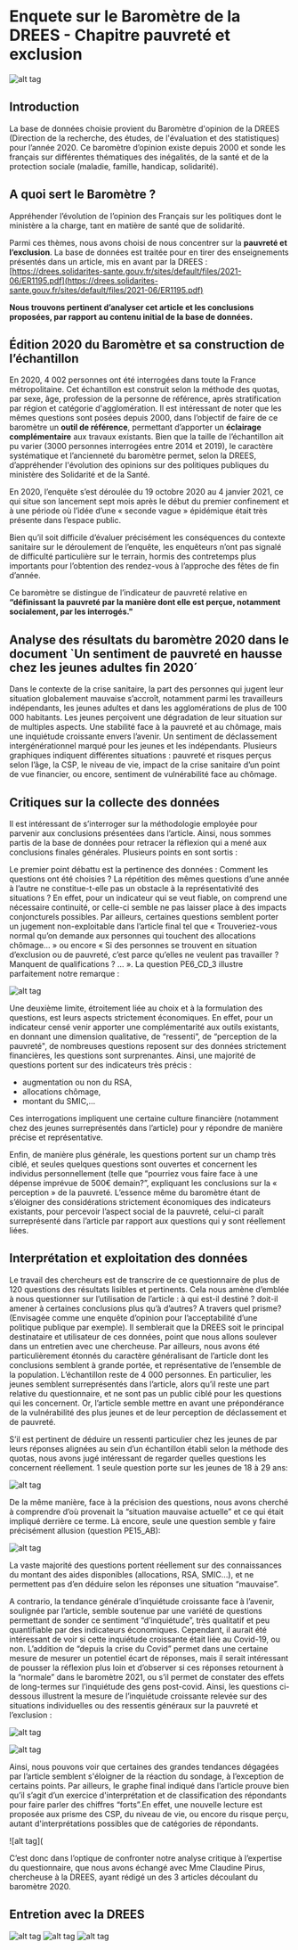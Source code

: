# Enquete sur le Baromètre de la DREES - Chapitre pauvreté et exclusion

![alt tag](https://github.com/capucinescspo/Enquete_viesocialedesdonnees/blob/main/intro.png?raw=true)

## Introduction

La base de données choisie provient du Baromètre d'opinion de la DREES (Direction de la recherche, des études, de l'évaluation et des statistiques) pour l’année 2020. Ce baromètre d’opinion existe depuis 2000 et sonde les français sur différentes thématiques des inégalités, de la santé et de la protection sociale (maladie, famille, handicap, solidarité). 

## A quoi sert le Baromètre ?
Appréhender l’évolution de l’opinion des Français sur les politiques dont le ministère a la charge, tant en matière de santé que de solidarité. 

Parmi ces thèmes, nous avons choisi de nous concentrer sur la **pauvreté et l’exclusion**. La base de données est traitée pour en tirer des enseignements présentés dans un article, mis en avant par la DREES : [https://drees.solidarites-sante.gouv.fr/sites/default/files/2021-06/ER1195.pdf](https://drees.solidarites-sante.gouv.fr/sites/default/files/2021-06/ER1195.pdf)

**Nous trouvons pertinent d’analyser cet article et les conclusions proposées, par rapport au contenu initial de la base de données.**


## Édition 2020 du Baromètre et sa construction de l’échantillon

En 2020, 4 002 personnes ont été interrogées dans toute la France métropolitaine. Cet échantillon est construit selon la méthode des quotas, par sexe, âge, profession de la personne de référence, après stratification par région et catégorie d'agglomération. Il est intéressant de noter que les mêmes questions sont posées depuis 2000, dans l’objectif de faire de ce baromètre un **outil de référence**, permettant d’apporter un **éclairage complémentaire** aux travaux existants. Bien que la taille de l’échantillon ait pu varier (3000 personnes interrogées entre 2014 et 2019), le caractère systématique et l’ancienneté du baromètre permet, selon la DREES, d’appréhender l'évolution des opinions sur des politiques publiques du ministère des Solidarité et de la Santé. 

En 2020, l’enquête s’est déroulée du 19 octobre 2020 au 4 janvier 2021, ce qui situe son lancement sept mois après le début du premier confinement et à une période où l’idée d’une « seconde vague » épidémique était très présente dans l’espace public.

Bien qu’il soit difficile d’évaluer précisément les conséquences du contexte sanitaire sur le déroulement de l’enquête, les enquêteurs n’ont pas signalé de difficulté particulière sur le terrain, hormis des contretemps plus importants pour l’obtention des rendez-vous à l’approche des fêtes de fin d’année.

Ce baromètre se distingue de l’indicateur de pauvreté relative en **“définissant la pauvreté par la manière dont elle est perçue, notamment socialement, par les interrogés."** 


## Analyse des résultats du baromètre 2020 dans le document `Un sentiment de pauvreté en hausse chez les jeunes adultes fin 2020´

Dans le contexte de la crise sanitaire, la part des personnes qui jugent leur situation globalement mauvaise s’accroît, notamment parmi les travailleurs indépendants, les jeunes adultes et dans les agglomérations de plus de 100 000 habitants. Les jeunes perçoivent une dégradation de leur situation sur de multiples aspects. Une stabilité face à la pauvreté et au chômage, mais une inquiétude croissante envers l’avenir. Un sentiment de déclassement intergénérationnel marqué pour les jeunes et les indépendants. Plusieurs graphiques indiquent différentes situations : pauvreté et risques perçus selon l’âge, la CSP, le niveau de vie, impact de la crise sanitaire d’un point de vue financier, ou encore, sentiment de vulnérabilité face au chômage. 


## Critiques sur la collecte des données

Il est intéressant de s’interroger sur la méthodologie employée pour parvenir aux conclusions présentées dans l’article. Ainsi, nous sommes partis de la base de données pour retracer la réflexion qui a mené aux conclusions finales générales. Plusieurs points en sont sortis : 

Le premier point débattu est la pertinence des données : Comment les questions ont été choisies ? La répétition des mêmes questions d’une année à l’autre ne constitue-t-elle pas un obstacle à la représentativité des situations ? En effet, pour un indicateur qui se veut fiable, on comprend une nécessaire continuité, or celle-ci semble ne pas laisser place à des impacts conjoncturels possibles. Par ailleurs, certaines questions semblent porter un jugement non-exploitable dans l’article final tel que « Trouveriez-vous normal qu’on demande aux personnes qui touchent des allocations chômage… » ou encore « Si des personnes se trouvent en situation d’exclusion ou de pauvreté, c’est parce qu’elles ne veulent pas travailler ? Manquent de qualifications ? … ». La question PE6_CD_3 illustre parfaitement notre remarque : 

![alt tag](https://github.com/capucinescspo/Enquete_viesocialedesdonnees/blob/main/PE6_CD_3.png?raw=true)

Une deuxième limite, étroitement liée au choix et à la formulation des questions, est leurs aspects strictement économiques. En effet, pour un indicateur censé venir apporter une complémentarité aux outils existants, en donnant une dimension qualitative, de “ressenti”, de “perception de la pauvreté", de nombreuses questions reposent sur des données strictement financières, les questions sont surprenantes. 	Ainsi, une majorité de questions portent sur des indicateurs très précis : 
- augmentation ou non du RSA, 
- allocations chômage, 
- montant du SMIC,...

Ces interrogations impliquent une certaine culture financière (notamment chez des jeunes surreprésentés dans l’article) pour y répondre de manière précise et représentative.

Enfin, de manière plus générale, les questions portent sur un champ très ciblé, et seules quelques questions sont ouvertes et concernent les individus personnellement (telle que “pourriez vous faire face à une dépense imprévue de 500€ demain?”, expliquant les conclusions sur la « perception » de la pauvreté. L’essence même du baromètre étant de s’éloigner des considérations strictement économiques des indicateurs existants, pour percevoir l’aspect social de la pauvreté, celui-ci paraît surreprésenté dans l’article par rapport aux questions qui y sont réellement liées.

## Interprétation et exploitation des données

Le travail des chercheurs est de transcrire de ce questionnaire de plus de 120 questions des résultats lisibles et pertinents. Cela nous  amène d’emblée à nous questionner sur l’utilisation de l’article : à qui est-il destiné ? doit-il amener à certaines conclusions plus qu’à d’autres? A travers quel prisme? (Envisagée comme une enquête d’opinion pour l’acceptabilité d’une politique publique par exemple). Il semblerait que la DREES soit le principal destinataire et utilisateur de ces données, point que nous allons soulever dans un entretien avec une chercheuse. Par ailleurs, nous avons été particulièrement étonnés du caractère généralisant de l’article dont les conclusions semblent à grande portée, et représentative de l’ensemble de la population. L’échantillon reste de 4 000 personnes. En particulier, les jeunes semblent surreprésentés dans l’article, alors qu’il reste une part relative du questionnaire, et ne sont pas un public ciblé pour les questions qui les concernent. Or, l’article semble mettre en avant une prépondérance de la vulnérabilité des plus jeunes et de leur perception de déclassement et de pauvreté. 

S’il est pertinent de déduire un ressenti particulier chez les jeunes de par leurs réponses alignées au sein d’un échantillon établi selon la méthode des quotas, nous avons jugé intéressant de regarder quelles questions les concernent réellement. 1 seule question porte sur les jeunes de 18 à 29 ans:

![alt tag](https://github.com/capucinescspo/Enquete_viesocialedesdonnees/blob/main/PE4_AB_1.png?raw=true)

De la même manière, face à la précision des questions, nous avons cherché à comprendre d’où provenait la “situation mauvaise actuelle” et ce qui était impliqué derrière ce terme. Là encore, seule une question semble y faire précisément allusion (question PE15_AB):

![alt tag](https://github.com/capucinescspo/Enquete_viesocialedesdonnees/blob/main/PE15_AB.png?raw=true)

La vaste majorité des questions portent réellement sur des connaissances du montant des aides disponibles (allocations, RSA, SMIC…), et ne permettent pas d’en déduire selon les réponses une situation “mauvaise”. 

A contrario, la tendance générale d’inquiétude croissante face à l’avenir, soulignée par l’article, semble soutenue par une variété de questions permettant de sonder ce sentiment “d’inquiétude”, très qualitatif et peu quantifiable par des indicateurs économiques. Cependant, il aurait été intéressant de voir si cette inquiétude croissante était liée au Covid-19, ou non. L’addition de “depuis la crise du Covid” permet dans une certaine mesure de mesurer un potentiel écart de réponses, mais il serait intéressant de pousser la réflexion plus loin et d’observer si ces réponses retournent à la “normale” dans le baromètre 2021, ou s’il permet de constater des effets de long-termes sur l’inquiétude des gens post-covid. Ainsi, les questions ci-dessous illustrent la mesure de l’inquiétude croissante relevée sur des situations individuelles ou des ressentis généraux sur la pauvreté et l’exclusion :

![alt tag](https://github.com/capucinescspo/Enquete_viesocialedesdonnees/blob/main/PE18_CD.png?raw=true)

![alt tag](https://github.com/capucinescspo/Enquete_viesocialedesdonnees/blob/main/PE2.png?raw=true)

Ainsi, nous pouvons voir que certaines des grandes tendances dégagées par l’article semblent s'éloigner de la réaction du sondage, à l’exception de certains points. Par ailleurs, le graphe final indiqué dans l’article prouve bien qu’il s’agit d’un exercice d'interprétation et de classification des répondants pour faire parler des chiffres “forts”.En effet, une nouvelle lecture est proposée aux prisme des CSP, du niveau de vie, ou encore du risque perçu, autant d'interprétations possibles que de catégories de répondants.

![alt tag](

C’est donc dans l’optique de confronter notre analyse critique à l’expertise du questionnaire, que nous avons échangé avec Mme Claudine Pirus, chercheuse à la DREES, ayant rédigé un des 3 articles découlant du baromètre 2020. 


## Entretion avec la DREES

![alt tag](https://github.com/capucinescspo/Enquete_viesocialedesdonnees/blob/main/itw1ok.png?raw=true)
![alt tag](https://github.com/capucinescspo/Enquete_viesocialedesdonnees/blob/main/itw2ok.png?raw=true)
![alt tag](https://github.com/capucinescspo/Enquete_viesocialedesdonnees/blob/main/itw3ok.png?raw=true)
